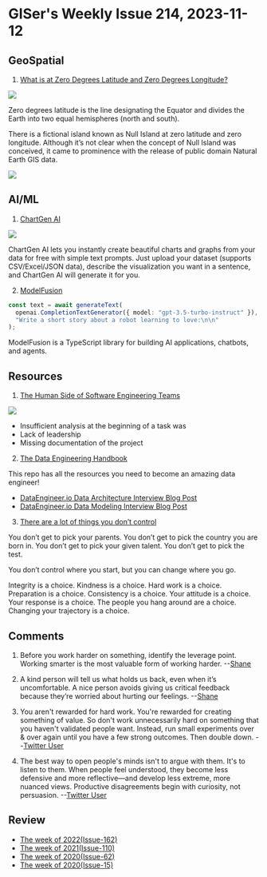 # GISer's Weekly Issue 214, 2023-11-12

## GeoSpatial

1. [What is at Zero Degrees Latitude and Zero Degrees Longitude?](https://www.geographyrealm.com/zero-degrees-latitude-and-zero-degrees-longitude/)

![](https://www.geographyrealm.com/wp-content/uploads/2015/09/prime-meridian-equator-world-map.jpg)

Zero degrees latitude is the line designating the Equator and divides the Earth into two equal hemispheres (north and south).

There is a fictional island known as Null Island at zero latitude and zero longitude. Although it’s not clear when the concept of Null Island was conceived, it came to prominence with the release of public domain Natural Earth GIS data.

![](https://www.geographyrealm.com/wp-content/uploads/2015/09/Null_Island_2017-curran-graham.jpg)

## AI/ML

1. [ChartGen AI](https://www.einblick.ai/chartgenai/)

![](https://cdn.sanity.io/images/1xvnv7n3/production/4ab6414945f4ac10f3b715ca95664561eb0e6288-1978x1046.png?q=75&fit=max&auto=format&dpr=2)

ChartGen AI lets you instantly create beautiful charts and graphs from your data for free with simple text prompts. Just upload your dataset (supports CSV/Excel/JSON data), describe the visualization you want in a sentence, and ChartGen AI will generate it for you.

2. [ModelFusion](https://github.com/lgrammel/modelfusion)

```ts
const text = await generateText(
  openai.CompletionTextGenerator({ model: "gpt-3.5-turbo-instruct" }),
  "Write a short story about a robot learning to love:\n\n"
);
```

ModelFusion is a TypeScript library for building AI applications, chatbots, and agents.

## Resources

1. [The Human Side of Software Engineering Teams](https://newsletter.getdx.com/p/human-challenges-software-engineering)

![](https://substackcdn.com/image/fetch/w_1272,c_limit,f_webp,q_auto:good,fl_progressive:steep/https%3A%2F%2Fsubstack-post-media.s3.amazonaws.com%2Fpublic%2Fimages%2F87292bd5-dcc0-4bcd-812a-2157116085af_1760x1380.png)

- Insufficient analysis at the beginning of a task was
- Lack of leadership
- Missing documentation of the project

2. [The Data Engineering Handbook](https://github.com/DataEngineer-io/data-engineer-handbook)

This repo has all the resources you need to become an amazing data engineer!

- [DataEngineer.io Data Architecture Interview Blog Post](https://blog.dataengineer.io/p/how-to-pass-the-data-architecture)
- [DataEngineer.io Data Modeling Interview Blog Post](https://blog.dataengineer.io/p/how-to-pass-the-data-modeling-round)

3. [There are a lot of things you don’t control](https://fs.blog/brain-food/november-12-2023/)

You don’t get to pick your parents.
You don’t get to pick the country you are born in.
You don’t get to pick your given talent.
You don’t get to pick the test.

You don’t control where you start, but you can change where you go.

Integrity is a choice.
Kindness is a choice.
Hard work is a choice.
Preparation is a choice.
Consistency is a choice.
Your attitude is a choice.
Your response is a choice.
The people you hang around are a choice.
Changing your trajectory is a choice.

## Comments

1. Before you work harder on something, identify the leverage point. Working smarter is the most valuable form of working harder.
   --[Shane](https://fs.blog/brain-food/november-5-2023/)

2. A kind person will tell us what holds us back, even when it’s uncomfortable. A nice person avoids giving us critical feedback because they’re worried about hurting our feelings.
   --[Shane](https://fs.blog/brain-food/november-5-2023/)

3. You aren't rewarded for hard work. You're rewarded for creating something of value. So don't work unnecessarily hard on something that you haven't validated people want. Instead, run small experiments over & over again until you have a few strong outcomes. Then double down.
   --[Twitter User](https://nitter.net/thejustinwelsh/status/1721935049312842185)

4. The best way to open people's minds isn't to argue with them. It's to listen to them. When people feel understood, they become less defensive and more reflective—and develop less extreme, more nuanced views. Productive disagreements begin with curiosity, not persuasion.
   --[Twitter User](https://nitter.net/AdamMGrant/status/1721560235502952598)

## Review

- [The week of 2022(Issue-162)](../2022/issue-162.md)
- [The week of 2021(Issue-110)](../2021/issue-110.md)
- [The week of 2020(Issue-62)](../2020/issue-62.md)
- [The week of 2020(Issue-15)](../2019/issue-15.md)
